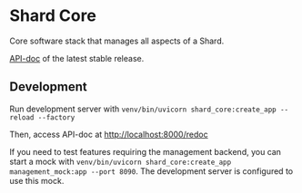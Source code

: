 # Shard Core

Core software stack that manages all aspects of a Shard.

[API-doc](https://ptl.gitlab.io/portal_core/) of the latest stable release.

## Development

Run development server with `venv/bin/uvicorn shard_core:create_app --reload --factory`

Then, access API-doc at [http://localhost:8000/redoc](http://localhost:8000/redoc)

If you need to test features requiring the management backend, you can start a mock with
`venv/bin/uvicorn shard_core:create_app management_mock:app --port 8090`.
The development server is configured to use this mock.


